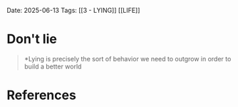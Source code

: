 Date: 2025-06-13
Tags: [[3 - LYING]] [[LIFE]]

# Don't lie

>*Lying is precisely the sort of behavior we need to outgrow in order to build a better world 
# References 
